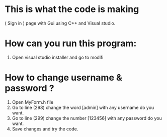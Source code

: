# This is what the code is making
( Sign in ) page with Gui using C++ and Visual studio.

# How can you run this program:

1. Open visual studio installer and go to modifi

# How to change username & password ?

1. Open MyForm.h file
2. Go to line (298) change the word [admin] with any username do you want.
3. Go to line (299) change the number [123456] with any password do you want.
4. Save changes and try the code.
